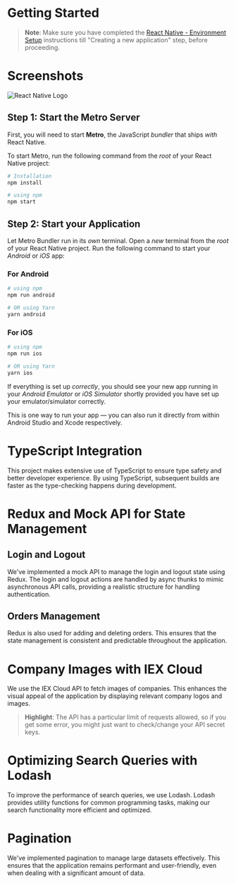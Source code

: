 
# Getting Started

>**Note**: Make sure you have completed the [React Native - Environment Setup](https://reactnative.dev/docs/environment-setup) instructions till "Creating a new application" step, before proceeding.
# Screenshots
![React Native Logo](https://reactnative.dev/img/header_logo.svg)

## Step 1: Start the Metro Server

First, you will need to start **Metro**, the JavaScript _bundler_ that ships _with_ React Native.

To start Metro, run the following command from the _root_ of your React Native project:

```bash
# Installation
npm install

# using npm
npm start
```

## Step 2: Start your Application

Let Metro Bundler run in its _own_ terminal. Open a _new_ terminal from the _root_ of your React Native project. Run the following command to start your _Android_ or _iOS_ app:

### For Android

```bash
# using npm
npm run android

# OR using Yarn
yarn android
```

### For iOS

```bash
# using npm
npm run ios

# OR using Yarn
yarn ios
```

If everything is set up _correctly_, you should see your new app running in your _Android Emulator_ or _iOS Simulator_ shortly provided you have set up your emulator/simulator correctly.

This is one way to run your app — you can also run it directly from within Android Studio and Xcode respectively.


# TypeScript Integration

This project makes extensive use of TypeScript to ensure type safety and better developer experience. By using TypeScript, subsequent builds are faster as the type-checking happens during development.

# Redux and Mock API for State Management
## Login and Logout
We've implemented a mock API to manage the login and logout state using Redux. The login and logout actions are handled by async thunks to mimic asynchronous API calls, providing a realistic structure for handling authentication.

## Orders Management
Redux is also used for adding and deleting orders. This ensures that the state management is consistent and predictable throughout the application.

# Company Images with IEX Cloud
We use the IEX Cloud API to fetch images of companies. This enhances the visual appeal of the application by displaying relevant company logos and images.

>**Highlight**:  The API has a particular limit of requests allowed, so if you get some error, you might just want to check/change your API secret keys.

# Optimizing Search Queries with Lodash
To improve the performance of search queries, we use Lodash. Lodash provides utility functions for common programming tasks, making our search functionality more efficient and optimized.

#  Pagination
We've implemented pagination to manage large datasets effectively. This ensures that the application remains performant and user-friendly, even when dealing with a significant amount of data.
